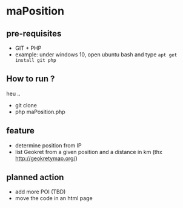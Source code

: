 # maPosition

## pre-requisites
* GIT + PHP
* example: under windows 10, open ubuntu bash and type `apt get install git php`

## How to run ?
heu ..
* git clone
* php maPosition.php


## feature
* determine position from IP
* list Geokret from a given position and a distance in km (thx http://geokretymap.org/)

## planned action
* add more POI (TBD)
* move the code in an html page
